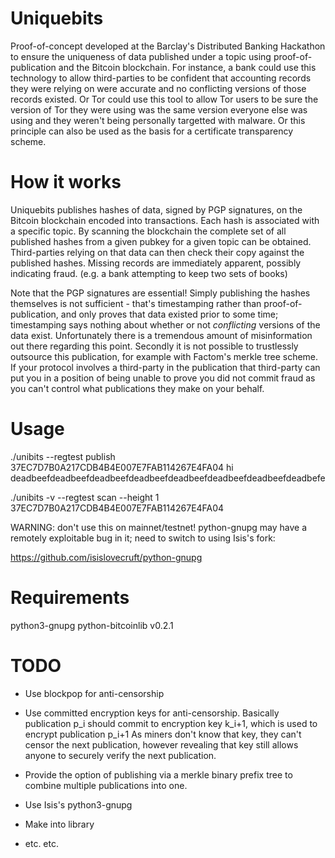 Uniquebits
==========

Proof-of-concept developed at the Barclay's Distributed Banking Hackathon to
ensure the uniqueness of data published under a topic using
proof-of-publication and the Bitcoin blockchain. For instance, a bank could use
this technology to allow third-parties to be confident that accounting records
they were relying on were accurate and no conflicting versions of those records
existed. Or Tor could use this tool to allow Tor users to be sure the version
of Tor they were using was the same version everyone else was using and they
weren't being personally targetted with malware. Or this principle can also be
used as the basis for a certificate transparency scheme.


How it works
============

Uniquebits publishes hashes of data, signed by PGP signatures, on the Bitcoin
blockchain encoded into transactions. Each hash is associated with a specific
topic. By scanning the blockchain the complete set of all published hashes from
a given pubkey for a given topic can be obtained. Third-parties relying on that
data can then check their copy against the published hashes. Missing records
are immediately apparent, possibly indicating fraud. (e.g. a bank attempting to
keep two sets of books)

Note that the PGP signatures are essential! Simply publishing the hashes
themselves is not sufficient - that's timestamping rather than
proof-of-publication, and only proves that data existed prior to some time;
timestamping says nothing about whether or not *conflicting* versions of the
data exist. Unfortunately there is a tremendous amount of misinformation out
there regarding this point. Secondly it is not possible to trustlessly
outsource this publication, for example with Factom's merkle tree scheme. If
your protocol involves a third-party in the publication that third-party can
put you in a position of being unable to prove you did not commit fraud as you
can't control what publications they make on your behalf.


Usage
=====

./unibits --regtest publish 37EC7D7B0A217CDB4B4E007E7FAB114267E4FA04 hi deadbeefdeadbeefdeadbeefdeadbeefdeadbeefdeadbeefdeadbeefdeadbefe

./unibits -v --regtest scan --height 1 37EC7D7B0A217CDB4B4E007E7FAB114267E4FA04


WARNING: don't use this on mainnet/testnet! python-gnupg may have a remotely
exploitable bug in it; need to switch to using Isis's fork:

https://github.com/isislovecruft/python-gnupg


Requirements
============

python3-gnupg
python-bitcoinlib v0.2.1


TODO
====

* Use blockpop for anti-censorship

* Use committed encryption keys for anti-censorship. Basically publication p_i
  should commit to encryption key k_i+1, which is used to encrypt publication
  p_i+1 As miners don't know that key, they can't censor the next publication,
  however revealing that key still allows anyone to securely verify the next
  publication.

* Provide the option of publishing via a merkle binary prefix tree to combine
  multiple publications into one.

* Use Isis's python3-gnupg

* Make into library

* etc. etc.
